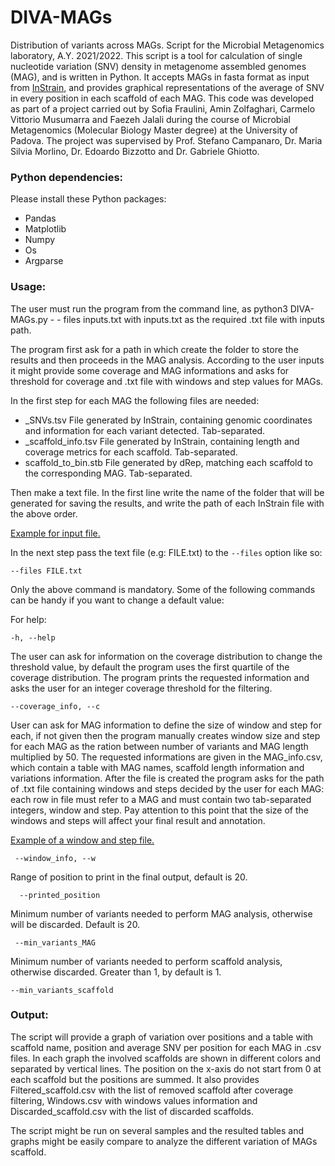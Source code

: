 # DIVA-MAGs
Distribution of variants across MAGs. Script for the Microbial Metagenomics laboratory, A.Y. 2021/2022.
This script is a tool for calculation of single nucleotide variation (SNV) density in metagenome assembled genomes (MAG), and is written in Python. It accepts MAGs in fasta format as input from [InStrain](https://github.com/MrOlm/inStrain), and provides graphical representations of the average of SNV in every position in each scaffold of each MAG.
This code was developed as part of a project carried out by Sofia Fraulini, Amin Zolfaghari, Carmelo Vittorio Musumarra and Faezeh Jalali during the course of Microbial Metagenomics (Molecular Biology Master degree) at the University of Padova. The project was supervised by Prof. Stefano Campanaro, Dr. Maria Silvia Morlino, Dr. Edoardo Bizzotto and Dr. Gabriele Ghiotto.
### Python dependencies:
 Please install these Python packages:
- Pandas
- Matplotlib
- Numpy
- Os
- Argparse 
### Usage:
The user must run the program from the command line, as
python3 DIVA-MAGs.py - - files inputs.txt with inputs.txt as the required .txt file with inputs path. 

The program first ask for a path in which create the folder to store the results and then proceeds in the MAG analysis. According to the user inputs it might provide some coverage and MAG informations and asks for threshold for coverage and .txt file with windows and step values for MAGs.

In the first step for each MAG the following files are needed:
- _SNVs.tsv File generated by InStrain, containing genomic coordinates and information for each variant detected. Tab-separated.
- _scaffold_info.tsv File generated by InStrain, containing length and coverage metrics for each scaffold. Tab-separated.
- scaffold_to_bin.stb File generated by dRep, matching each scaffold to the corresponding MAG. Tab-separated.

Then make a text file. In the first line write the name of the folder that will be generated for saving the results, and write the path of each InStrain file with the above order. 

[Example for input file.](https://github.com/bioinfomics-unipd/DIVA-MAGs/blob/main/inputs%20(1).txt)

In the next step pass the text file (e.g: FILE.txt) to the `--files` option like so:

`--files FILE.txt`

Only the above command is mandatory. Some of the following commands can be handy if you want to change a default value:

For help: 

`-h, --help`

The user can ask for information on the coverage distribution to change the threshold value, by default the program uses the first quartile of the coverage distribution.
The program prints the requested information and asks the user for an integer coverage threshold for the filtering.


`--coverage_info, --c`

User can ask for MAG information to define the size of window and step for each, if not given then the program manually creates window size and step for each MAG as the ration between number of variants and MAG length multiplied by 50. The requested informations are given in the MAG_info.csv, which contain a table with MAG names, scaffold length information and variations information. After the file is created the program asks for the path of .txt file containing windows and steps decided by the user for each MAG: each row in file must refer to a MAG and must contain two tab-separated integers, window and step. Pay attention to this point that the size of the windows and steps will affect your final result and annotation.

[Example of a window and step file.](https://github.com/bioinfomics-unipd/DIVA-MAGs/commit/9411b9d0fb0016ca0bce8d878f26899376abecd6)

` --window_info, --w`

Range of position to print in the final output, default is 20.

`  --printed_position`

Minimum number of variants needed to perform MAG analysis, otherwise will be discarded. Default is 20.

` --min_variants_MAG`

Minimum number of variants needed to perform scaffold analysis, otherwise discarded. Greater than 1, by default is 1.

`--min_variants_scaffold`


### Output:
The script will provide a graph of variation over positions and a table with scaffold name, position and average SNV per position for each MAG in .csv files. In each graph the involved scaffolds are shown in different colors and separated by vertical lines. The position on the x-axis do not start from 0 at each scaffold but the positions are summed. 
It also provides Filtered_scaffold.csv with the list of removed scaffold after coverage filtering, Windows.csv with windows values information and Discarded_scaffold.csv with the list of discarded scaffolds.

The script might be run on several samples and the resulted tables and graphs might be easily compare to analyze the different variation of MAGs scaffold.


